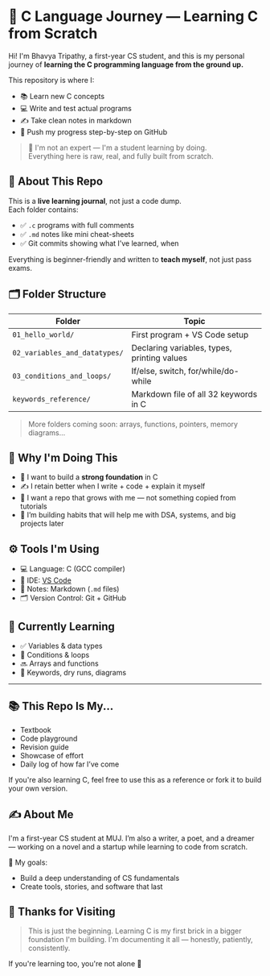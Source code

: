 
# 🌱 C Language Journey — Learning C from Scratch

Hi! I'm Bhavya Tripathy, a first-year CS student, and this is my personal journey of **learning the C programming language from the ground up.**

This repository is where I:
- 📚 Learn new C concepts
- 💻 Write and test actual programs
- ✍️ Take clean notes in markdown
- 🔁 Push my progress step-by-step on GitHub

> 🧠 I'm not an expert — I'm a student learning by doing.  
> Everything here is raw, real, and fully built from scratch.



## 📌 About This Repo

This is a **live learning journal**, not just a code dump.  
Each folder contains:
- ✅ `.c` programs with full comments  
- ✅ `.md` notes like mini cheat-sheets  
- ✅ Git commits showing what I’ve learned, when

Everything is beginner-friendly and written to **teach myself**, not just pass exams.



## 🗂️ Folder Structure

| Folder | Topic |
|--------|-------|
| `01_hello_world/` | First program + VS Code setup |
| `02_variables_and_datatypes/` | Declaring variables, types, printing values |
| `03_conditions_and_loops/` | If/else, switch, for/while/do-while |
| `keywords_reference/` | Markdown file of all 32 keywords in C |

> More folders coming soon: arrays, functions, pointers, memory diagrams...



## 🧠 Why I'm Doing This

- 🧱 I want to build a **strong foundation** in C
- ✍️ I retain better when I write + code + explain it myself
- 🧰 I want a repo that grows with me — not something copied from tutorials
- 🚀 I’m building habits that will help me with DSA, systems, and big projects later



## ⚙️ Tools I'm Using

- 💻 Language: C (GCC compiler)
- 🧠 IDE: [VS Code](https://code.visualstudio.com/)
- 📘 Notes: Markdown (`.md` files)
- 🗂️ Version Control: Git + GitHub


## 🚧 Currently Learning

* ✅ Variables & data types
* 🔄 Conditions & loops
* 🔜 Arrays and functions
* 🧠 Keywords, dry runs, diagrams

---

## 📚 This Repo Is My...

* Textbook
* Code playground
* Revision guide
* Showcase of effort
* Daily log of how far I’ve come

If you're also learning C, feel free to use this as a reference or fork it to build your own version.



## ✍️ About Me

I'm a first-year CS student at MUJ.
I’m also a writer, a poet, and a dreamer — working on a novel and a startup while learning to code from scratch.

🧠 My goals:

* Build a deep understanding of CS fundamentals
* Create tools, stories, and software that last


## 🌻 Thanks for Visiting

> This is just the beginning.
> Learning C is my first brick in a bigger foundation I'm building.
> I'm documenting it all — honestly, patiently, consistently.

If you're learning too, you're not alone 🤍

